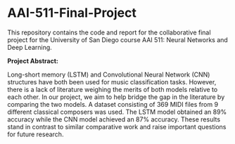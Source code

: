 # AAI-511-Final-Project
This repository contains the code and report for the collaborative final project for the University of San Diego course AAI 511: Neural Networks and Deep Learning. 

**Project Abstract:**

Long-short memory (LSTM) and Convolutional Neural Network (CNN) structures have both been used for music classification tasks. However, there is a lack of literature weighing the merits of both models relative to each other. In our project, we aim to help bridge the gap in the literature by comparing the two models. A dataset consisting of 369 MIDI files from 9 different classical composers was used. The LSTM model obtained an 89% accuracy while the CNN model achieved an 87% accuracy. These results stand in contrast to similar comparative work and raise important questions for future research.
